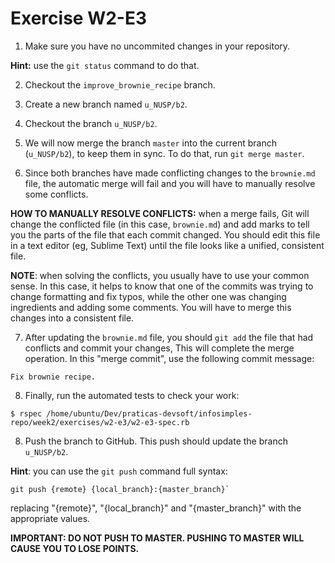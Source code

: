 # Exercise W2-E3

1. Make sure you have no uncommited changes in your repository.

  __Hint:__ use the `git status` command to do that.

2. Checkout the `improve_brownie_recipe` branch.

3. Create a new branch named `u_NUSP/b2`.

4. Checkout the branch `u_NUSP/b2`.

5. We will now merge the branch `master` into the current branch (`u_NUSP/b2`), to keep them in sync. To do that, run `git merge master`.

6. Since both branches have made conflicting changes to the `brownie.md` file, the automatic merge will fail and you will have to manually resolve some conflicts.

  __HOW TO MANUALLY RESOLVE CONFLICTS:__ when a merge fails, Git will change the conflicted file (in this case, `brownie.md`) and add marks to tell you the parts of the file that each commit changed. You should edit this file in a text editor (eg, Sublime Text) until the file looks like a unified, consistent file.

  __NOTE__: when solving the conflicts, you usually have to use your common sense. In this case, it helps to know that one of the commits was trying to change formatting and fix typos, while the other one was changing ingredients and adding some comments. You will have to merge this changes into a consistent file.

7. After updating the `brownie.md` file, you should `git add` the file that had conflicts and commit your changes, This will complete the merge operation. In this "merge commit", use the following commit message:

  ```
  Fix brownie recipe.
  ```

8. Finally, run the automated tests to check your work:

  ```
  $ rspec /home/ubuntu/Dev/praticas-devsoft/infosimples-repo/week2/exercises/w2-e3/w2-e3-spec.rb
  ```

8. Push the branch to GitHub. This push should update the branch `u_NUSP/b2`.

  __Hint__: you can use the `git push` command full syntax:
  ```
  git push {remote} {local_branch}:{master_branch}`
  ```
  replacing "{remote}", "{local_branch}" and "{master_branch}" with the appropriate values.

  __IMPORTANT: DO NOT PUSH TO MASTER. PUSHING TO MASTER WILL CAUSE YOU TO LOSE POINTS.__

